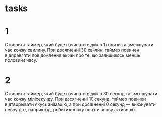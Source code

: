 # tasks

# 1

Створити таймер, який буде починати відлік з 1 години та зменшувати час кожну хвилину. При досягненні 30 хвилин, таймер повинен відправляти повідомлення екран про те, що залишилось менше половини часу.

# 2

Створити таймер, який буде починати відлік з 30 секунд та зменшувати час кожну мілісекунду. При досягненні 10 секунд, таймер повинен відтворювати якусь анімацію, а при досягненні 0 секунд — виконувати певну дію, наприклад, робити кнопку почати знову активною.
